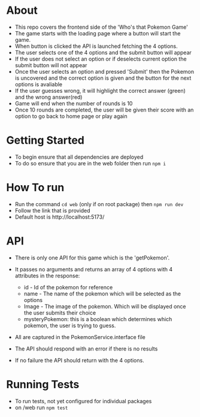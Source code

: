 # About
- This repo covers the frontend side of the 'Who's that Pokemon Game'
- The game starts with the loading page where a button will start the game.
- When button is clicked the API is launched fetching the 4 options.
- The user selects one of the 4 options and the submit button will appear
- If the user does not select an option or if deselects current option the submit button will not appear
- Once the user selects an option and pressed 'Submit' then the Pokemon is uncovered and the correct option is given and the button for the next options is avaliable
- If the user guesses wrong, it will highlight the correct answer (green) and the wrong answer(red)
- Game will end when the number of rounds is 10
- Once 10 rounds are completed, the user will be given their score with an option to go back to home page or play again


# Getting Started
- To begin ensure that all dependencies are deployed
- To do so ensure that you are in the web folder then run `npm i`

# How To run
- Run the command `cd web` (only if on root package) then `npm run dev`
- Follow the link that is provided
- Default host is http://localhost:5173/

# API
- There is only one API for this game which is the 'getPokemon'. 
- It passes no arguments and returns an array of 4 options with 4 attributes in the response:
  - id - Id of the pokemon for reference
  - name - The name of the pokemon which will be selected as the options
  - Image - The image of the pokemon. Which will be displayed once the user submits their choice
  - mysteryPokemon: this is a boolean which determines which pokemon, the user is trying to guess.
  
- All are captured in the PokemonService.interface file
- The API should respond with an error if there is no results
- If no failure the API should return with the 4 options.

# Running Tests
- To run tests, not yet configured for individual packages
- on /web run `npm test`